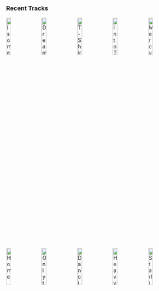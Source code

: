 ### Recent Tracks
[<img src='https://lastfm.freetls.fastly.net/i/u/300x300/f69995fd58c2448dc4df3f2b62a0abb1.png' width='16%' height='16%' alt='Isometric (intro)'>](https://www.last.fm/music/madeon/_/isometric%2b%2528intro%2529)&nbsp;&nbsp;&nbsp;&nbsp;[<img src='https://lastfm.freetls.fastly.net/i/u/300x300/26aaef935bb2628160f754e59e1101ad.png' width='16%' height='16%' alt='Dreams'>](https://www.last.fm/music/beck/_/dreams)&nbsp;&nbsp;&nbsp;&nbsp;[<img src='https://lastfm.freetls.fastly.net/i/u/300x300/02deb4e09c514643c677eb1d0d43cef1.png' width='16%' height='16%' alt='T-Shirt Weather'>](https://www.last.fm/music/circa%2bwaves/_/t-shirt%2bweather)&nbsp;&nbsp;&nbsp;&nbsp;[<img src='https://lastfm.freetls.fastly.net/i/u/300x300/041d6be53f67673c4b4df3de73f6e0b4.png' width='16%' height='16%' alt='Into The Storm'>](https://www.last.fm/music/banners/_/into%2bthe%2bstorm)&nbsp;&nbsp;&nbsp;&nbsp;[<img src='https://lastfm.freetls.fastly.net/i/u/300x300/c61e7d8865668c8d9a4b28892baba425.png' width='16%' height='16%' alt='Mercy'>](https://www.last.fm/music/grizfolk/_/mercy)&nbsp;&nbsp;&nbsp;&nbsp;<br>[<img src='https://lastfm.freetls.fastly.net/i/u/300x300/ec17718328664ea48ea93e63794bc352.png' width='16%' height='16%' alt='Home'>](https://www.last.fm/music/edward%2bsharpe%2b%2526%2bthe%2bmagnetic%2bzeros/_/home)&nbsp;&nbsp;&nbsp;&nbsp;[<img src='https://lastfm.freetls.fastly.net/i/u/300x300/124d18bbd0eb42f8941431733c5e8783.png' width='16%' height='16%' alt='Only the Good Die Young'>](https://www.last.fm/music/billy%2bjoel/_/only%2bthe%2bgood%2bdie%2byoung)&nbsp;&nbsp;&nbsp;&nbsp;[<img src='https://lastfm.freetls.fastly.net/i/u/300x300/929f961574d7444ac439f0da85c211ea.png' width='16%' height='16%' alt='Dancing Queen'>](https://www.last.fm/music/abba/_/dancing%2bqueen)&nbsp;&nbsp;&nbsp;&nbsp;[<img src='https://lastfm.freetls.fastly.net/i/u/300x300/ea1f380954bbbe8d73cce9ca95fbdd70.png' width='16%' height='16%' alt='Heavy, California'>](https://www.last.fm/music/jungle/_/heavy%252c%2bcalifornia)&nbsp;&nbsp;&nbsp;&nbsp;[<img src='https://lastfm.freetls.fastly.net/i/u/300x300/3c65e95b00fb8a39e4476adec8f8b2f9.png' width='16%' height='16%' alt='Starlight'>](https://www.last.fm/music/jai%2bwolf/_/starlight)&nbsp;&nbsp;&nbsp;&nbsp;<br>